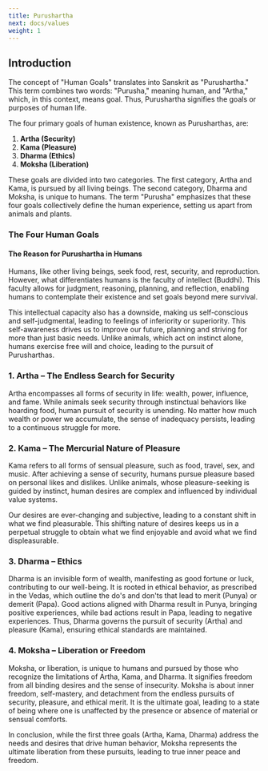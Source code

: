```yaml
---
title: Purushartha
next: docs/values
weight: 1
---
```


## Introduction

The concept of "Human Goals" translates into Sanskrit as "Purushartha." This term combines two words: "Purusha," meaning human, and "Artha," which, in this context, means goal. Thus, Purushartha signifies the goals or purposes of human life.

The four primary goals of human existence, known as Purusharthas, are:

1. **Artha (Security)**
2. **Kama (Pleasure)**
3. **Dharma (Ethics)**
4. **Moksha (Liberation)**

These goals are divided into two categories. The first category, Artha and Kama, is pursued by all living beings. The second category, Dharma and Moksha, is unique to humans. The term "Purusha" emphasizes that these four goals collectively define the human experience, setting us apart from animals and plants.

### The Four Human Goals

#### The Reason for Purushartha in Humans

Humans, like other living beings, seek food, rest, security, and reproduction. However, what differentiates humans is the faculty of intellect (Buddhi). This faculty allows for judgment, reasoning, planning, and reflection, enabling humans to contemplate their existence and set goals beyond mere survival.

This intellectual capacity also has a downside, making us self-conscious and self-judgmental, leading to feelings of inferiority or superiority. This self-awareness drives us to improve our future, planning and striving for more than just basic needs. Unlike animals, which act on instinct alone, humans exercise free will and choice, leading to the pursuit of Purusharthas.

### 1. Artha – The Endless Search for Security

Artha encompasses all forms of security in life: wealth, power, influence, and fame. While animals seek security through instinctual behaviors like hoarding food, human pursuit of security is unending. No matter how much wealth or power we accumulate, the sense of inadequacy persists, leading to a continuous struggle for more.

### 2. Kama – The Mercurial Nature of Pleasure

Kama refers to all forms of sensual pleasure, such as food, travel, sex, and music. After achieving a sense of security, humans pursue pleasure based on personal likes and dislikes. Unlike animals, whose pleasure-seeking is guided by instinct, human desires are complex and influenced by individual value systems.

Our desires are ever-changing and subjective, leading to a constant shift in what we find pleasurable. This shifting nature of desires keeps us in a perpetual struggle to obtain what we find enjoyable and avoid what we find displeasurable.

### 3. Dharma – Ethics

Dharma is an invisible form of wealth, manifesting as good fortune or luck, contributing to our well-being. It is rooted in ethical behavior, as prescribed in the Vedas, which outline the do's and don'ts that lead to merit (Punya) or demerit (Papa). Good actions aligned with Dharma result in Punya, bringing positive experiences, while bad actions result in Papa, leading to negative experiences. Thus, Dharma governs the pursuit of security (Artha) and pleasure (Kama), ensuring ethical standards are maintained.

### 4. Moksha – Liberation or Freedom

Moksha, or liberation, is unique to humans and pursued by those who recognize the limitations of Artha, Kama, and Dharma. It signifies freedom from all binding desires and the sense of insecurity. Moksha is about inner freedom, self-mastery, and detachment from the endless pursuits of security, pleasure, and ethical merit. It is the ultimate goal, leading to a state of being where one is unaffected by the presence or absence of material or sensual comforts.

In conclusion, while the first three goals (Artha, Kama, Dharma) address the needs and desires that drive human behavior, Moksha represents the ultimate liberation from these pursuits, leading to true inner peace and freedom.